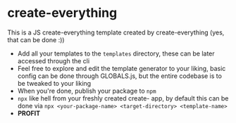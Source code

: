 # create-everything
This is a JS create-everything template created by create-everything (yes, that can be done :))

* Add all your templates to the `templates` directory, these can be later accessed through the cli
* Feel free to explore and edit the template generator to your liking, basic config can be done through GLOBALS.js, but the entire codebase is to be tweaked to your liking
* When you're done, publish your package to `npm`
* `npx` like hell from your freshly created create- app, by default this can be done via `npx <your-package-name> <target-directory> <template-name>`
* **PROFIT**
